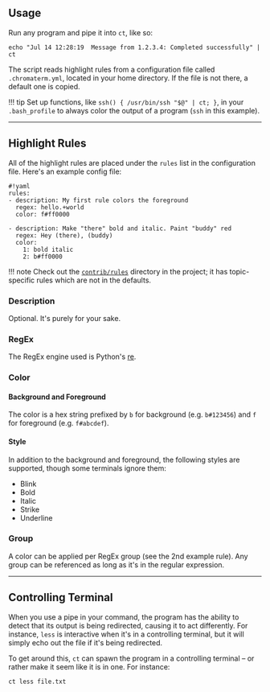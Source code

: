 ## Usage

Run any program and pipe it into `ct`, like so:

```shell
echo "Jul 14 12:28:19  Message from 1.2.3.4: Completed successfully" | ct
```

The script reads highlight rules from a configuration file called `.chromaterm.yml`,
located in your home directory. If the file is not there, a default one is copied.

!!! tip
    Set up functions, like `ssh() { /usr/bin/ssh "$@" | ct; }`, in your
    `.bash_profile` to always color the output of a program (`ssh` in this
    example).

---

## Highlight Rules

All of the highlight rules are placed under the `rules` list in the
configuration file. Here's an example config file:

```
#!yaml
rules:
- description: My first rule colors the foreground
  regex: hello.+world
  color: f#ff0000

- description: Make "there" bold and italic. Paint "buddy" red
  regex: Hey (there), (buddy)
  color:
    1: bold italic
    2: b#ff0000
```

!!! note
    Check out the [`contrib/rules`](https://github.com/hSaria/ChromaTerm/tree/master/contrib/rules)
    directory in the project; it has topic-specific rules which are not in the
    defaults.

### Description

Optional. It's purely for your sake.

### RegEx

The RegEx engine used is Python's [re](https://docs.python.org/3/library/re.html).

### Color

#### Background and Foreground

The color is a hex string prefixed by `b` for background (e.g. `b#123456`) and
`f` for foreground (e.g. `f#abcdef`).

#### Style

In addition to the background and foreground, the following styles are supported,
though some terminals ignore them:

 * Blink
 * Bold
 * Italic
 * Strike
 * Underline

### Group

A color can be applied per RegEx group (see the 2nd example rule). Any group can
be referenced as long as it's in the regular expression.

---

## Controlling Terminal

When you use a pipe in your command, the program has the ability to detect that
its output is being redirected, causing it to act differently. For instance,
`less` is interactive when it's in a controlling terminal, but it will simply
echo out the file if it's being redirected.

To get around this, `ct` can spawn the program in a controlling terminal – or
rather make it seem like it is in one. For instance:

```shell
ct less file.txt
```
